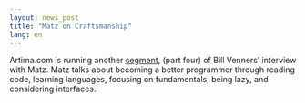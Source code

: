 ```yaml
---
layout: news_post
title: "Matz on Craftsmanship"
lang: en
---
```


Artima.com is running another [segment][1], (part four) of Bill Venners’
interview with Matz. Matz talks about becoming a better programmer
through reading code, learning languages, focusing on fundamentals,
being lazy, and considering interfaces.



[1]: http://www.artima.com/intv/craft.html 
